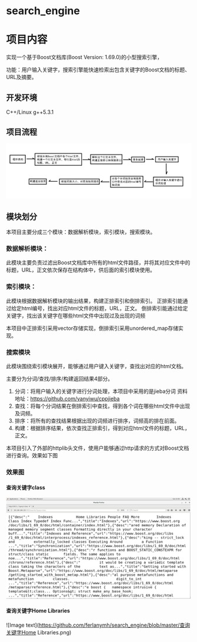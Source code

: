 # search_engine

# 项目内容
实现一个基于Boost文档库(Boost Version: 1.69.0)的小型搜索引擎，

功能：用户输入关键字，搜索引擎能快速检索出包含关键字的Boost文档的标题、URL及摘要。

## 开发环境
C++/Linux g++5.3.1

## 项目流程

![Image text](https://github.com/ferlanymh/search_engine/blob/master/%E6%90%9C%E7%B4%A2%E5%BC%95%E6%93%8E%E9%A1%B9%E7%9B%AE%E6%B5%81%E7%A8%8B%E5%9B%BE.png)
## 模块划分
本项目主要分成三个模块：数据解析模块，索引模块，搜索模块。

### 数据解析模块：
  此模块主要负责过滤出Boost文档库中所有的html文件路径，并将其对应文件中的标题，URL，正文依次保存在结构体中，供后面的索引模块使用。
  
### 索引模块：
  此模块根据数据解析模块的输出结果，构建正排索引和倒排索引。
  正排索引能通过给定html编号，找出对应html文件的标题，URL，正文。
  倒排索引能通过给定关键字，找出该关键字在哪些html文件中出现过及出现的词频
  
  本项目中正排索引采用vector存储实现，倒排索引采用unordered_map存储实现。

### 搜索模块
  此模块围绕索引模块展开，能够通过用户键入关键字，查找出对应的html文档。
  
  主要分为分词/查找/排序/构建返回结果4部分。
  
  1. 分词：将用户输入的关键字进行分词处理，本项目中采用的是jieba分词    资料地址：https://github.com/yanyiwu/cppjieba
  2. 查找：将每个分词结果在倒排索引中查找，得到各个词在哪些html文件中出现及词频。
  3. 排序：将所有的查找结果根据出现的词频进行排序，词频高的排在前面。
  4. 构建：根据排序结果，依次查找正排索引，得到对应html文件的标题，URL，正文。

本项目引入了外部的httplib头文件，使用户能够通过http请求的方式对Boost文档进行查询。效果如下图
  
### 效果图  
#### 查询关键字class
![Image text](https://github.com/ferlanymh/search_engine/blob/master/%E6%9F%A5%E8%AF%A2%E5%85%B3%E9%94%AE%E5%AD%97class%E7%9A%84%E6%95%88%E6%9E%9C%E5%9B%BE.png)

#### 查询关键字Home Libraries
![Image text](https://github.com/ferlanymh/search_engine/blob/master/查询关键字Home Libraries.png)

